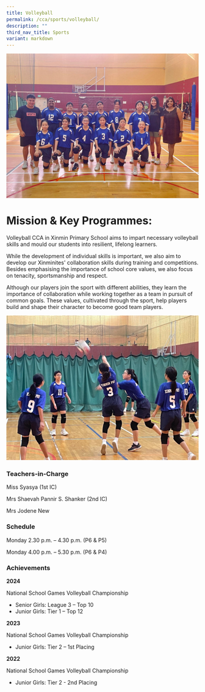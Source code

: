 ```yaml
---
title: Volleyball
permalink: /cca/sports/volleyball/
description: ""
third_nav_title: Sports
variant: markdown
---
```

![](/images/WhatsApp_Image_2024_02_22_at_4_07_07_PM.jpg)

# **Mission & Key Programmes:**


Volleyball CCA in Xinmin Primary School aims to impart necessary volleyball skills and mould our students into resilient, lifelong learners.

While the development of individual skills is important, we also aim to develop our Xinminites' collaboration skills during training and competitions. Besides emphasising the importance of school core values, we also focus on tenacity, sportsmanship and respect.

Although our players join the sport with different abilities, they learn the importance of collaboration while working together as a team in pursuit of common goals. These values, cultivated through the sport, help players build and shape their character to become good team players.

![](/images/WhatsApp_Image_2024_02_22_at_4_08_16_PM.jpg)

### Teachers-in-Charge

Miss Syasya (1st IC)

Mrs Shaevah Pannir S. Shanker (2nd IC)

Mrs Jodene New



### Schedule

Monday 2.30 p.m. – 4.30 p.m. (P6 & P5)

Monday 4.00 p.m. – 5.30 p.m. (P6 & P4)


### Achievements

**2024**

National School Games Volleyball Championship
* Senior Girls: League 3 – Top 10
* Junior Girls: Tier 1 – Top 12

**2023**

National School Games Volleyball Championship
* Junior Girls: Tier 2 – 1st Placing

**2022**

National School Games Volleyball Championship
* Junior Girls: Tier 2 - 2nd Placing